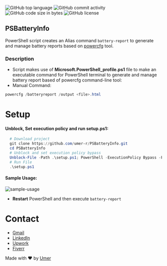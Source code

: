 ![GitHub top language](https://img.shields.io/github/languages/top/umer-r/PSBatteryInfo) ![GitHub commit activity](https://img.shields.io/github/commit-activity/m/umer-r/PSBatteryInfo) ![GitHub code size in bytes](https://img.shields.io/github/languages/code-size/umer-r/PSBatteryInfo) ![GitHub license](https://img.shields.io/github/license/umer-r/PSBatteryInfo)

## PSBatteryInfo

PowerShell script creates an Alias command ```battery-report``` to generate and manage battery reports based on [powercfg](https://learn.microsoft.com/en-us/windows-hardware/design/device-experiences/powercfg-command-line-options) tool.

### Description

- Script makes use of **Microsoft.PowerShell_profile.ps1** file to make an executable command for PowerShell terminal to generate and manage battery report based of powercfg command-line tool:
- Manual Command:

```powershell
powercfg /batteryreport /output <file>.html
```

# Setup

#### Unblock, Set execution policy and run setup.ps1:

```powershell
  # Download project
  git clone https://github.com/umer-r/PSBatteryInfo.git
  cd PSBatteryInfo
  # Unblock and set execution policy bypass
  Unblock-File -Path .\setup.ps1; PowerShell -ExecutionPolicy Bypass -File ".\setup.ps1"
  # Run File
  .\setup.ps1
```

#### Sample Usage:

![sample-usage](https://user-images.githubusercontent.com/83476929/204869627-dd465efb-2f7f-4dfa-9b1b-ada66c02efa2.png)

- **Restart** PowerShell and then execute ```battery-report```

# Contact

- [Gmail](mailto:russs3400@gmail.com)
- [LinkedIn](https://www.linkedin.com/in/umer-mehmood-437120214/)
- [Upwork](https://www.upwork.com/o/profiles/users/~011184505ed9059668/)
- [Fiverr](https://www.fiverr.com/hamza_rajaz)

Made with :heart: by [Umer](https://twitter.com/UmerMehmood_)